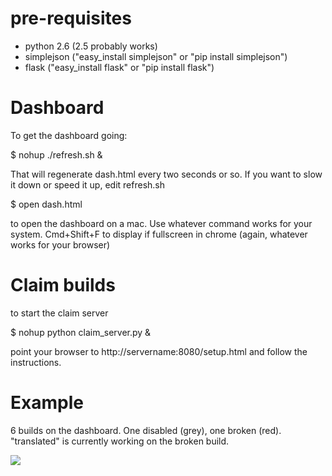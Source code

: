 # pre-requisites

- python 2.6 (2.5 probably works)
- simplejson ("easy_install simplejson" or "pip install simplejson")
- flask ("easy_install flask" or "pip install flask")

# Dashboard    

To get the dashboard going:

$ nohup ./refresh.sh &

That will regenerate dash.html every two seconds or so. If you want to slow it down or speed it up, edit refresh.sh

$ open dash.html

to open the dashboard on a mac. Use whatever command works for your system.
Cmd+Shift+F to display if fullscreen in chrome (again, whatever works for your browser)

# Claim builds
to start the claim server

$ nohup python claim_server.py &

point your browser to http://servername:8080/setup.html and follow the instructions.

# Example

6 builds on the dashboard. One disabled (grey), one broken (red). "translated" is currently working on the broken build.

![](http://github.com/translated/pyhudboard/raw/master/example.png) 
